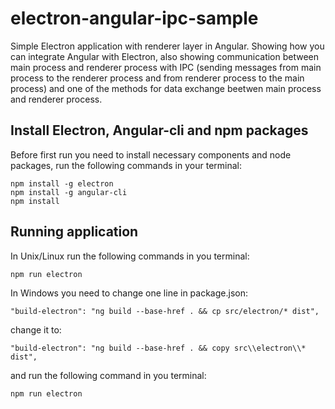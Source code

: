 # electron-angular-ipc-sample

Simple Electron application with renderer layer in Angular. Showing how you can
integrate Angular with Electron, also showing communication between main process
and renderer process with IPC (sending messages from main process to the
renderer process and from renderer process to the main process) and one of the
methods for data exchange beetwen main process and renderer process.

## Install Electron, Angular-cli and npm packages

Before first run you need to install necessary components and node packages, run
the following commands in your terminal:

```shell
npm install -g electron
npm install -g angular-cli
npm install
```

## Running application

In Unix/Linux run the following commands in you terminal:

```shell
npm run electron
```

In Windows you need to change one line in package.json:

```shell
"build-electron": "ng build --base-href . && cp src/electron/* dist",
```

change it to:

```shell
"build-electron": "ng build --base-href . && copy src\\electron\\* dist",
```

and run the following command in you terminal:

```shell
npm run electron
```
